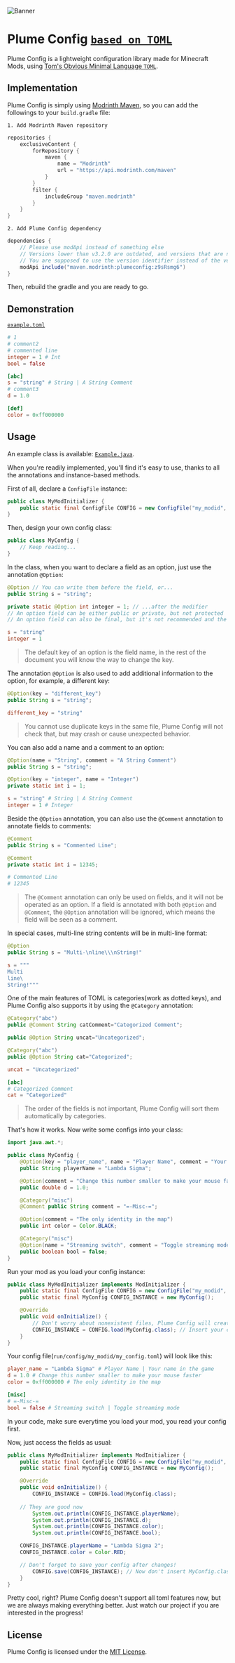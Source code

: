 ![Banner](artwork/banner.png)

# Plume Config [`based on TOML`](https://toml.io)

Plume Config is a lightweight configuration library made for Minecraft Mods, using [Tom's Obvious Minimal Language `TOML`](https://toml.io).

## Implementation

Plume Config is simply using [Modrinth Maven](https://docs.modrinth.com/docs/tutorials/maven/), so you can add the followings to your `build.gradle` file:

`1. Add Modrinth Maven repository`

```groovy
repositories {
    exclusiveContent {
        forRepository {
            maven {
                name = "Modrinth"
                url = "https://api.modrinth.com/maven"
            }
        }
        filter {
            includeGroup "maven.modrinth"
        }
    }
}
```

`2. Add Plume Config dependency`

```groovy
dependencies {
    // Please use modApi instead of something else
    // Versions lower than v3.2.0 are outdated, and versions that are not latest are not recommended
    // You are supposed to use the version identifier instead of the version number, you can check them at Modrinth Mod Version pages
    modApi include("maven.modrinth:plumeconfig:z9sRsmg6")
}
```

Then, rebuild the gradle and you are ready to go.

## Demonstration

[`example.toml`](src/main/java/example/config/example.toml)

```toml
# 1
# comment2
# commented line
integer = 1 # Int
bool = false

[abc]
s = "string" # String | A String Comment
# comment3
d = 1.0

[def]
color = 0xff000000
```

## Usage

An example class is available: [`Example.java`](src/main/java/example/Example.java).

When you're readily implemented, you'll find it's easy to use, thanks to all the annotations and instance-based methods.

First of all, declare a `ConfigFile` instance:

```java
public class MyModInitializer {
    public static final ConfigFile CONFIG = new ConfigFile("my_modid", "my_config.toml"); // There are other constructors available, see javadoc for more
}
```

Then, design your own config class:

```java
public class MyConfig {
    // Keep reading...
}
```

In the class, when you want to declare a field as an option, just use the annotation `@Option`:

```java
@Option // You can write them before the field, or...
public String s = "string";

private static @Option int integer = 1; // ...after the modifier
// An option field can be either public or private, but not protected
// An option field can also be final, but it's not recommended and the value won't change
```

```toml
s = "string"
integer = 1
```

> The default key of an option is the field name, in the rest of the document you will know the way to change the key.

The annotation `@Option` is also used to add additional information to the option, for example, a different key:

```java
@Option(key = "different_key")
public String s = "string";
```

```toml
different_key = "string"
```

> You cannot use duplicate keys in the same file, Plume Config will not check that, but may crash or cause unexpected behavior.

You can also add a name and a comment to an option:

```java
@Option(name = "String", comment = "A String Comment")
public String s = "string";

@Option(key = "integer", name = "Integer")
private static int i = 1;
```

```toml
s = "string" # String | A String Comment
integer = 1 # Integer
```

Beside the `@Option` annotation, you can also use the `@Comment` annotation to annotate fields to comments:

```java
@Comment
public String s = "Commented Line";

@Comment
private static int i = 12345;
```

```toml
# Commented Line
# 12345
```

> The `@Comment` annotation can only be used on fields, and it will not be operated as an option.
> If a field is annotated with both `@Option` and `@Comment`, the `@Option` annotation will be ignored, which means the field will be seen as a comment.

In special cases, multi-line string contents will be in multi-line format:

```java
@Option
public String s = "Multi-\nline\\\nString!"
```

```toml
s = """
Multi
line\
String!"""
```

One of the main features of TOML is categories(work as dotted keys), and Plume Config also supports it by using the `@Category` annotation:

```java
@Category("abc")
public @Comment String catComment="Categorized Comment";

public @Option String uncat="Uncategorized";

@Category("abc")
public @Option String cat="Categorized";
```

```toml
uncat = "Uncategorized"

[abc]
# Categorized Comment
cat = "Categorized"
```

> The order of the fields is not important, Plume Config will sort them automatically by categories.

That's how it works. Now write some configs into your class:

```java
import java.awt.*;

public class MyConfig {
	@Option(key = "player_name", name = "Player Name", comment = "Your name in the game")
	public String playerName = "Lambda Sigma";

	@Option(comment = "Change this number smaller to make your mouse faster")
	public double d = 1.0;

	@Category("misc")
	@Comment public String comment = "=-Misc-=";

	@Option(comment = "The only identity in the map")
	public int color = Color.BLACK;

	@Category("misc")
	@Option(name = "Streaming switch", comment = "Toggle streaming mode")
	public boolean bool = false;
}
```

Run your mod as you load your config instance:

```java
public class MyModInitializer implements ModInitializer {
    public static final ConfigFile CONFIG = new ConfigFile("my_modid", "my_config.toml");
    public static final MyConfig CONFIG_INSTANCE = new MyConfig();

    @Override
    public void onInitialize() {
        // Don't worry about nonexistent files, Plume Config will create them.
        CONFIG_INSTANCE = CONFIG.load(MyConfig.class); // Insert your config class to let Plume Config know what to load.
    }
}
```

Your config file(`run/config/my_modid/my_config.toml`) will look like this:

```toml
player_name = "Lambda Sigma" # Player Name | Your name in the game
d = 1.0 # Change this number smaller to make your mouse faster
color = 0xff000000 # The only identity in the map

[misc]
# =-Misc-=
bool = false # Streaming switch | Toggle streaming mode
```

In your code, make sure everytime you load your mod, you read your config first.

Now, just access the fields as usual:

```java
public class MyModInitializer implements ModInitializer {
    public static final ConfigFile CONFIG = new ConfigFile("my_modid", "my_config.toml");
    public static final MyConfig CONFIG_INSTANCE = new MyConfig();

    @Override
    public void onInitialize() {
        CONFIG_INSTANCE = CONFIG.load(MyConfig.class);
		
	// They are good now
        System.out.println(CONFIG_INSTANCE.playerName);
        System.out.println(CONFIG_INSTANCE.d);
        System.out.println(CONFIG_INSTANCE.color);
        System.out.println(CONFIG_INSTANCE.bool);

	CONFIG_INSTANCE.playerName = "Lambda Sigma 2";
	CONFIG_INSTANCE.color = Color.RED;

	// Don't forget to save your config after changes!
        CONFIG.save(CONFIG_INSTANCE); // Now don't insert MyConfig.class, instead, use the config instance.
    }
}
```

Pretty cool, right? Plume Config doesn't support all toml features now, but we are always making everything better. Just watch our project if you are interested in the progress!

## License

Plume Config is licensed under the [MIT License](LICENSE).
